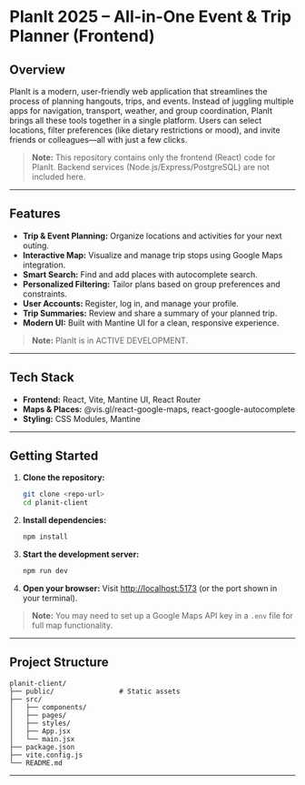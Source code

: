 # PlanIt 2025 – All-in-One Event & Trip Planner (Frontend)

## Overview

PlanIt is a modern, user-friendly web application that streamlines the process of planning hangouts, trips, and events. Instead of juggling multiple apps for navigation, transport, weather, and group coordination, PlanIt brings all these tools together in a single platform. Users can select locations, filter preferences (like dietary restrictions or mood), and invite friends or colleagues—all with just a few clicks.

> **Note:** This repository contains only the frontend (React) code for PlanIt. Backend services (Node.js/Express/PostgreSQL) are not included here.

---

## Features

- **Trip & Event Planning:** Organize locations and activities for your next outing.
- **Interactive Map:** Visualize and manage trip stops using Google Maps integration.
- **Smart Search:** Find and add places with autocomplete search.
- **Personalized Filtering:** Tailor plans based on group preferences and constraints.
- **User Accounts:** Register, log in, and manage your profile.
- **Trip Summaries:** Review and share a summary of your planned trip.
- **Modern UI:** Built with Mantine UI for a clean, responsive experience.

> **Note:** PlanIt is in ACTIVE DEVELOPMENT.

---

## Tech Stack

- **Frontend:** React, Vite, Mantine UI, React Router
- **Maps & Places:** @vis.gl/react-google-maps, react-google-autocomplete
- **Styling:** CSS Modules, Mantine

---

## Getting Started

1. **Clone the repository:**
   ```bash
   git clone <repo-url>
   cd planit-client
   ```
2. **Install dependencies:**
   ```bash
   npm install
   ```
3. **Start the development server:**
   ```bash
   npm run dev
   ```
4. **Open your browser:**
   Visit [http://localhost:5173](http://localhost:5173) (or the port shown in your terminal).

> **Note:** You may need to set up a Google Maps API key in a `.env` file for full map functionality.

---

## Project Structure

```
planit-client/
├── public/                # Static assets
├── src/
│   ├── components/
│   ├── pages/
│   ├── styles/
│   ├── App.jsx
│   └── main.jsx
├── package.json
├── vite.config.js
└── README.md
```

---
